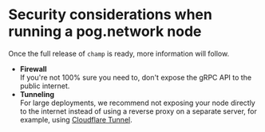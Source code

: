 # Security considerations when running a pog.network node

Once the full release of `champ` is ready, more information will follow.

- **Firewall**<br/>
  If you're not 100% sure you need to, don't expose the gRPC API to the public internet.
- **Tunneling**<br/>
  For large deployments, we recommend not exposing your node directly to the internet instead of using a reverse proxy on a separate server, for example, using [Cloudflare Tunnel](https://developers.cloudflare.com/cloudflare-one/tutorials/warp-to-tunnel).

